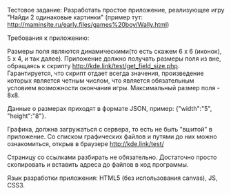 Тестовое задание:
Разработать простое приложение, реализующее игру "Найди 2 одинаковые картинки" (пример тут: http://maminsite.ru/early.files/games%20boy/Wally.html)

Требования к приложению:

Размеры поля являются динамическими(то есть скажем 6 х 6 (иконок), 5 х 4, и так далее). Приложение должно получать размеры поля из вне, обращаясь к скрипту http://kde.link/test/get_field_size.php. Гарантируется, что скрипт отдает всегда значения, произведение которых является четным числом, что является обязательным условием возможности окончания игры. Максимальный размер поля - 8x8. 

Данные о размерах приходят в формате JSON, пример: {"width":"5", "height":"8"}.

Графика, должна загружаться с сервера, то есть не быть "вшитой" в приложение. Со списком графических файлов и путями до них можно ознакомиться, открыв в браузере http://kde.link/test/

Страницу со ссылками разбирать не обязательно. Достаточно просто скопировать и вставить адреса до файлов в код программы.

Язык разработки приложения: HTML5 (без использования canvas), JS, CSS3.
